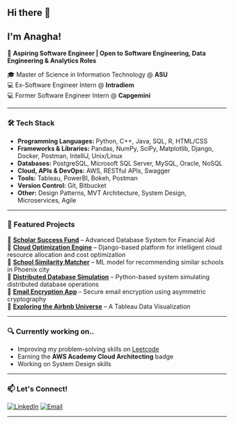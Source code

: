 ## Hi there 👋

## I'm Anagha!

🚀 **Aspiring Software Engineer | Open to Software Engineering, Data Engineering & Analytics Roles**  

🎓 Master of Science in Information Technology @ **ASU**  
💻 Ex-Software Engineer Intern  @ **Intradiem**  
💻 Former Software Engineer Intern  @ **Capgemini**   

---

### 🛠️ Tech Stack  
- **Programming Languages:** Python, C++, Java, SQL, R, HTML/CSS
- **Frameworks & Libraries:** Pandas, NumPy, SciPy, Matplotlib, Django, Docker, Postman, IntelliJ, Unix/Linux
- **Databases:** PostgreSQL, Microsoft SQL Server, MySQL, Oracle, NoSQL
- **Cloud, APIs & DevOps:** AWS, RESTful APIs, Swagger
- **Tools:** Tableau, PowerBI, Bokeh, Postman  
- **Version Control:** Git, Bitbucket  
- **Other:** Design Patterns, MVT Architecture, System Design, Microservices, Agile

---

### 📌 Featured Projects 
🌟 **[Scholar Success Fund](https://github.com/anagha0704/Scholar_Success_Fund)** – Advanced Database System for Financial Aid   
🌟 **[Cloud Optimization Engine](https://github.com/anagha0704/Cloud_Optimization_Engine)** – Django-based platform for intelligent cloud resource allocation and cost optimization  
🌟 **[School Similarity Matcher](https://github.com/anagha0704/School-Similarity-Matcher-for-Phoenix-city)** – ML model for recommending similar schools in Phoenix city  
🌟 **[Distributed Database Simulation](https://github.com/anagha0704/Distributed_Database_Simulation)** – Python-based system simulating distributed database operations  
🌟 **[Email Encryption App](https://github.com/anagha0704/Asymmetric_Email_Encryption_Application)** – Secure email encryption using asymmetric cryptography  
🌟 **[Exploring the Airbnb Universe](https://github.com/anagha0704/Tableau-Dashboard-Project)** – A Tableau Data Visualization  

---

### 🔍 Currently working on..
- Improving my problem-solving skills on [Leetcode](https://leetcode.com/u/anaghanavale0704/)
- Earning the **AWS Academy Cloud Architecting** badge
- Working on System Design skills

---

### 📫 Let's Connect!  
[![LinkedIn](https://img.shields.io/badge/-LinkedIn-blue?style=flat&logo=Linkedin&logoColor=white)](http://www.linkedin.com/in/anagha-navale)  [![Email](https://img.shields.io/badge/-Email-red?style=flat&logo=gmail&logoColor=white)](mailto:anaghanavale0704@gmail.com)  

---
